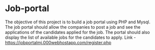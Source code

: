 # Job-portal
The objective of this project is to build a job  portal using PHP and Mysql. The job portal  should allow the companies to post a job and  see the applications of the candidates applied  for the job. The portal should also display the  list of available jobs for the candidates to apply.
Link - https://jobportalmj.000webhostapp.com/register.php
